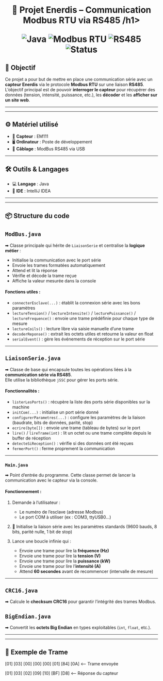 <h1 align="center">🔌 Projet Enerdis – Communication Modbus RTU via RS485 /h1>


![Java](https://img.shields.io/badge/Java-%23181717.svg?style=for-the-badge&logo=java&logoColor=white)
![Modbus RTU](https://img.shields.io/badge/Modbus%20RTU-Protocol-blue?style=for-the-badge)
![RS485](https://img.shields.io/badge/RS485-Serial-green?style=for-the-badge)
![Status](https://img.shields.io/badge/Status-En%20cours-yellow?style=for-the-badge)


## 🎯 Objectif

Ce projet a pour but de mettre en place une communication série avec un **capteur Enerdis** via le protocole **Modbus RTU** sur une liaison **RS485**.  
L’objectif principal est de pouvoir **interroger le capteur** pour récupérer des données (tension, intensité, puissance, etc.), les **décoder** et les **afficher sur un site web**.

---
---

## ⚙️ Matériel utilisé

- 🧭 **Capteur** : EM111
- 🖥️ **Ordinateur** : Poste de développement
- 🔧 **Câblage** : ModBus RS485 via USB

---

## 🛠️ Outils & Langages

- 💻 **Langage** : Java  
- 🧠 **IDE** : IntelliJ IDEA  

---
---

## 📦 Structure du code

## `ModBus.java`
➡ Classe principale qui hérite de `LiaisonSerie` et centralise la **logique métier** :
- Initialise la communication avec le port série
- Envoie les trames formatées automatiquement
- Attend et lit la réponse
- Vérifie et décode la trame reçue
- Affiche la valeur mesurée dans la console

#### Fonctions utiles :
- `connecterEsclave(...)` : établit la connexion série avec les bons paramètres
- `lectureTension()` / `lectureIntensite()` / `lecturePuissance()` / `lectureFrequence()` : envoie une trame prédéfinie pour chaque type de mesure
- `lectureCoils()` : lecture libre via saisie manuelle d’une trame
- `decoderReponse()` : extrait les octets utiles et retourne la valeur en float
- `serialEvent()` : gère les événements de réception sur le port série

---

## `LiaisonSerie.java`
➡ Classe de base qui encapsule toutes les opérations liées à la **communication série via RS485**.  
Elle utilise la bibliothèque `jSSC` pour gérer les ports série.

#### Fonctionnalités :
-  `listerLesPorts()` : récupère la liste des ports série disponibles sur la machine
-  `initCom(...)` : initialise un port série donné
-  `configurerParametres(...)` : configure les paramètres de la liaison (baudrate, bits de données, parité, stop)
-  `ecrire(byte[])` : envoie une trame (tableau de bytes) sur le port
-  `lire()` / `lireTrame(int)` : lit un octet ou une trame complète depuis le buffer de réception
-  `detecteSiReception()` : vérifie si des données ont été reçues
-  `fermerPort()` : ferme proprement la communication

---

### `Main.java`
➡ Point d’entrée du programme. Cette classe permet de lancer la communication avec le capteur via la console.

#### Fonctionnement :
1. Demande à l’utilisateur :
   - Le numéro de l’esclave (adresse Modbus)
   - Le port COM à utiliser (ex : COM3, ttyUSB0…)

2. 🔧 Initialise la liaison série avec les paramètres standards (9600 bauds, 8 bits, parité nulle, 1 bit de stop)

3. Lance une boucle infinie qui :
   - Envoie une trame pour lire la **fréquence (Hz)**
   - Envoie une trame pour lire la **tension (V)**
   - Envoie une trame pour lire la **puissance (kW)**
   - Envoie une trame pour lire l’**intensité (A)**
   - Attend **60 secondes** avant de recommencer (intervalle de mesure)
  
---

## `CRC16.java`
➡ Calcule le **checksum CRC16** pour garantir l’intégrité des trames Modbus.

## `BigEndian.java`
➡ Convertit les **octets Big Endian** en types exploitables (`int`, `float`, etc.).



---
---

## 🔁 Exemple de Trame

[01] [03] [00] [00] [00] [01] [84] [0A]   <-- Trame envoyée

[01] [03] [02] [09] [10] [BF] [D8]  <-- Réponse du capteur
